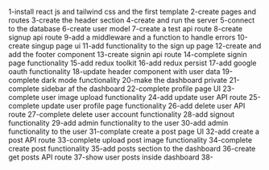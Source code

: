 1-install react js and tailwind css and the first template
2-create pages and routes
3-create the header section
4-create and run the server
5-connect to the database
6-create user model
7-create a test api route
8-create signup api route
9-add a middleware and a function to handle errors
10-create singup page ui
11-add functionality to the sign up page
12-create and add the footer component
13-create signin api route
14-complete signin page functionality
15-add redux toolkit
16-add redux persist
17-add google oauth functionality
18-update header component with user data
19-complete dark mode functionality
20-make the dashboard private
21-complete sidebar af the dashboard
22-complete profile page UI
23-complete user image upload functionality
24-add update user API route
25-complete update user profile page functionality
26-add delete user API route
27-complete delete user account functionality
28-add signout functionality
29-add admin functionality to the user
30-add admin functionality to the user
31-complate create a post page UI
32-add create a post API route
33-complete upload post image functionality
34-complete create post functionality
35-add posts section to the dashboard
36-create get posts API route
37-show user posts inside dashboard
38-
